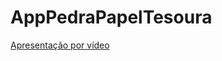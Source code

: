 <h1>AppPedraPapelTesoura</h1>

[Apresentação por vídeo](https://github.com/user-attachments/assets/e08eff62-45b6-4b6c-a789-22247e530f2d)
